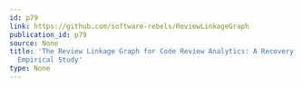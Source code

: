 ```yaml
---
id: p79
link: https://github.com/software-rebels/ReviewLinkageGraph
publication_id: p79
source: None
title: 'The Review Linkage Graph for Code Review Analytics: A Recovery Approach and
  Empirical Study'
type: None
---
```

